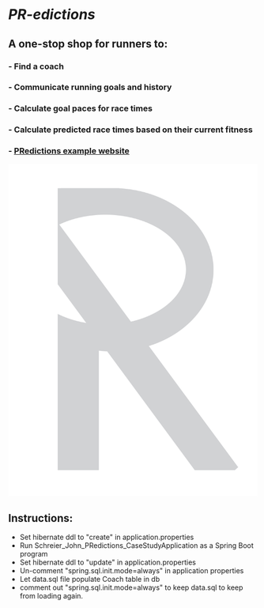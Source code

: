 # *PR-edictions*
## A one-stop shop for runners to:
### - Find a coach
### - Communicate running goals and history
### - Calculate goal paces for race times
### - Calculate predicted race times based on their current fitness
### - [PRedictions example website](https://johnschreier.github.io/)

![PRLogo](src/main/resources/static/images/PRLogo.png)

## Instructions:

 - Set hibernate ddl to "create" in application.properties
 - Run Schreier_John_PRedictions_CaseStudyApplication as a Spring Boot program
 - Set hibernate ddl to "update" in application.properties
 - Un-comment "spring.sql.init.mode=always" in application properties
 - Let data.sql file populate Coach table in db
 - comment out "spring.sql.init.mode=always" to keep data.sql to keep from loading again.
